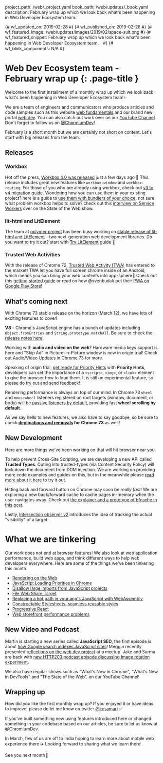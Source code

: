 project_path: /web/_project.yaml
book_path: /web/updates/_book.yaml
description: February wrap up which we look back what's been happening in Web Developer Ecosystem team.

{# wf_updated_on: 2019-02-28 #}
{# wf_published_on: 2019-02-28 #}
{# wf_featured_image: /web/updates/images/2019/02/space-suit.png #}
{# wf_featured_snippet: February wrap up which we look back what's been happening in Web Developer Ecosystem team.　#}
{# wf_blink_components: N/A #}

# Web Dev Ecosystem team - February wrap up {: .page-title }

Welcome to the first installment of a monthly wrap up which we look back what's been happening in Web Developer Ecosystem team✨

We are a team of engineers and communicators who produce articles and code samples such as this website [web fundamentals](/web) and our brand new portal [web.dev](https://web.dev/). You can also catch out work over on our [YouTube Channel](https://www.youtube.com/user/ChromeDevelopers). Don't forget to follow us on [@ChormiumDev](https://twitter.com/chromiumdev)!

February is a short month but we are certainly not short on content. Let's start with big releases from the team.

## Releases
### Workbox
Hot off the press, [Workbox 4.0 was released](https://github.com/GoogleChrome/workbox/releases/tag/v4.0.0) just a few days ago 🎉 This release includes great new  features like `workbox-window` and  `workbox-routing`. For those of you who are already using workbox, check out [v3 to v4 migration guide](/web/tools/workbox/guides/migrations/migrate-from-v3). Wondering how you can use them in your existing project? here is a guide to [use them with bundlers of your choice]( /web/tools/workbox/guides/using-bundlers). not sure what problem workbox helps to solve? check out this [interview on Service Workers](https://www.youtube.com/watch?v=JYXXGNFJjwc) over on the State of the Web show. 

### lit-html and LitElement
The team at [polymer project](https://www.polymer-project.org/) has been busy working on [stable release of lit-html and LitElement](/web/updates/2019/02/lit-element-and-lit-html) - two next-generation web development libraries. Do you want to try it out? start with [Try LitElement](https://lit-element.polymer-project.org/try) guide 📝

### Trusted Web Activities 
With the release of Chrome 72, [Trusted Web Activity (TWA)]((https://blog.chromium.org/2019/02/introducing-trusted-web-activity-for.html)) has entered to the market! TWA let you have full screen chrome inside of an Android, which means you can bring your web contents into app-sphere📱 Check out this [getting started guide](/web/updates/2019/02/using-twa) or read on how @svenbudak put their [PWA on Google Play Store]( https://medium.com/@svenbudak/this-twa-stuff-rocks-finally-i-got-my-pwa-on-google-play-store-b92fe8dae31f)!

## What's coming next
With Chrome 73 stable release on the horizon (March 12), we have lots of exciting features to cover! 

**V8** - Chrome's JavaScript engine has a bunch of updates including `Object.fromEntries` and `String.prototype.matchAll`. Be sure to check the [release notes here](https://v8.dev/blog/v8-release-73).

Working with **audio and video on the web**? Hardware media keys support is here and "Skip Ad" in Picture-in-Picture window is now in origin trial! Check out [Audio/Video Updates in Chrome 73](/web/updates/2019/02/chrome-73-media-updates) for more.

Speaking of origin trial, [get ready for Priority Hints](/web/updates/2019/02/priority-hints) with **Priority Hints**, developers can set the importance of a `<script>`, `<img>`, or `<link>` element to give the browser how to load them. It is still an experimental feature, so please do try out and send feedback!


Rendering performance is always on top of our mind. In Chrome 73 `wheel` and `mousewheel` listeners registered on root targets (window, document, or body) will be [passive listeners by default](/web/updates/2019/02/scrolling-intervention), providing fast **wheel scrolling by default**.  

As we say hello to new features, we also have to say goodbye, so be sure to check **[deplications and removals](/web/updates/2019/02/chrome-73-deps-rems) for Chrome 73** as well!


## New Development
Here are more things we've been working on that will hit browser near you.

To help prevent Cross-Site Scripting, we are developing a new API called **Trusted Types**. Opting into trusted-types (via Content Security Policy) will lock down the document from DOM injection. We are working on providing more code examples and guides on this, but in the meanwhile please [read more about it here](/web/updates/2019/02/trusted-types) to try it out.


Hitting back and forward button on Chrome may soon be _really fast_! We are exploring a new back/forward cache to cache pages in-memory when the user navigates away. Check out [the explainer and a prototype of bfcache in this post](/web/updates/2019/02/back-forward-cache). 

Lastly, [Intersection observer v2](/web/updates/2019/02/intersectionobserver-v2) introduces the idea of tracking the actual "visibility" of a target.


# What we are tinkering
Our work does not end at browser features! We also look at web application performance, build web apps, and think different ways to help web developers everywhere. Here are some of the things we've been tinkering this month. 

* [Rendering on the Web](/web/updates/2019/02/rendering-on-the-web)
* [JavaScript Loading Priorities in Chrome](https://addyosmani.com/blog/script-priorities/)
* [Disallow large imports from JavaScript projects](https://addyosmani.com/blog/disallow-imports/)
* [File Web Share Target](https://paul.kinlan.me/file-web-share-target/)
* [Replacing a hot path in your app's JavaScript with WebAssembly](/web/updates/2019/02/hotpath-with-wasm)
* [Constructable Stylesheets: seamless reusable styles](/web/updates/2019/02/constructable-stylesheets)
* [Progressive React](https://houssein.me/progressive-react)
* [Web storefront performance problems](https://alankent.me/2019/02/16/common-web-storefront-performance-problems/)

## New Video and Podcast 
Martin is starting a new series called **JavaScript SEO**, the first episode is about [how Google search indexes JavaScript sites](https://www.youtube.com/watch?v=LXF8bM4g-J4)! Meggin recently presented [reflections on the web.dev project](https://www.youtube.com/watch?v=aGxrGyGSFPs) at a meetup. Jake and Surma are back with [new HTTP203 podcast episode discussing Image rotation experiment](/web/shows/http203/podcast/rotating-an-image-to-the-extreme).

We also have regular shows such as "What's New in Chrome", "What's New in DevTools" and "The State of the Web", on our YouTube Channel!


## Wrapping up
How did you like the first monthly wrap up? If you enjoyed it or have ideas to improve, please do let me know on twitter [@kosamari](https://twitter.com/kosamari) ✅ 

If you've built something new using features introduced here or changed something in your codebase based on our articles, be sure to let us know at [@ChromiumDev](https://twitter.com/chromiumdev).

In March, few of us are off to India hoping to learn more about mobile web experience there ✈️ Looking forward to sharing what we learn there!

See you next month👋